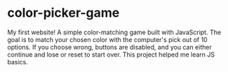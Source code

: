 # color-picker-game
My first website! A simple color-matching game built with JavaScript. The goal is to match your chosen color with the computer's pick out of 10 options. If you choose wrong, buttons are disabled, and you can either continue and lose or reset to start over. This project helped me learn JS basics.
